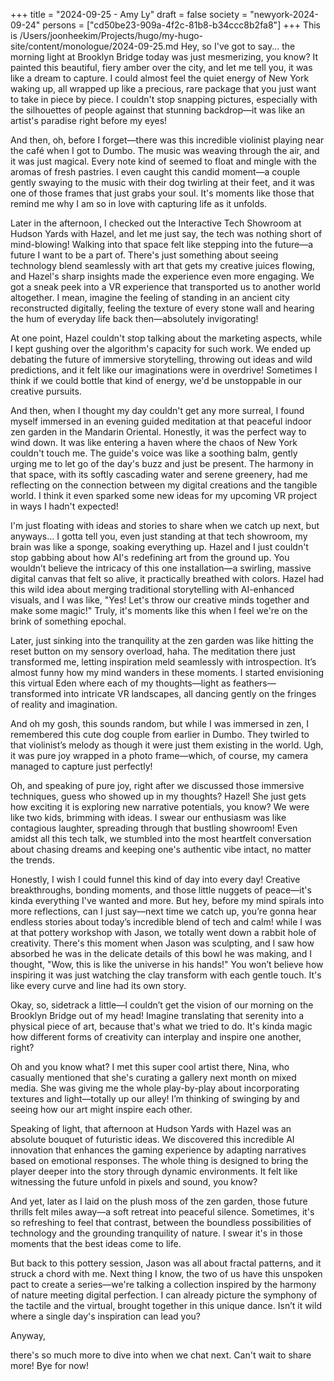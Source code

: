 +++
title = "2024-09-25 - Amy Ly"
draft = false
society = "newyork-2024-09-24"
persons = ["cd50be23-909a-4f2c-81b8-b34ccc8b2fa8"]
+++
This is /Users/joonheekim/Projects/hugo/my-hugo-site/content/monologue/2024-09-25.md
Hey, so I've got to say...
the morning light at Brooklyn Bridge today was just mesmerizing, you know? It painted this beautiful, fiery amber over the city, and let me tell you, it was like a dream to capture. I could almost feel the quiet energy of New York waking up, all wrapped up like a precious, rare package that you just want to take in piece by piece. I couldn't stop snapping pictures, especially with the silhouettes of people against that stunning backdrop—it was like an artist's paradise right before my eyes!

And then, oh, before I forget—there was this incredible violinist playing near the café when I got to Dumbo. The music was weaving through the air, and it was just magical. Every note kind of seemed to float and mingle with the aromas of fresh pastries. I even caught this candid moment—a couple gently swaying to the music with their dog twirling at their feet, and it was one of those frames that just grabs your soul. It's moments like those that remind me why I am so in love with capturing life as it unfolds.

Later in the afternoon, I checked out the Interactive Tech Showroom at Hudson Yards with Hazel, and let me just say, the tech was nothing short of mind-blowing! Walking into that space felt like stepping into the future—a future I want to be a part of. There's just something about seeing technology blend seamlessly with art that gets my creative juices flowing, and Hazel's sharp insights made the experience even more engaging. We got a sneak peek into a VR experience that transported us to another world altogether. I mean, imagine the feeling of standing in an ancient city reconstructed digitally, feeling the texture of every stone wall and hearing the hum of everyday life back then—absolutely invigorating!

At one point, Hazel couldn't stop talking about the marketing aspects, while I kept gushing over the algorithm's capacity for such work. We ended up debating the future of immersive storytelling, throwing out ideas and wild predictions, and it felt like our imaginations were in overdrive! Sometimes I think if we could bottle that kind of energy, we'd be unstoppable in our creative pursuits.

And then, when I thought my day couldn't get any more surreal, I found myself immersed in an evening guided meditation at that peaceful indoor zen garden in the Mandarin Oriental. Honestly, it was the perfect way to wind down. It was like entering a haven where the chaos of New York couldn't touch me. The guide's voice was like a soothing balm, gently urging me to let go of the day's buzz and just be present. The harmony in that space, with its softly cascading water and serene greenery, had me reflecting on the connection between my digital creations and the tangible world. I think it even sparked some new ideas for my upcoming VR project in ways I hadn't expected!

I'm just floating with ideas and stories to share when we catch up next, but anyways...
I gotta tell you, even just standing at that tech showroom, my brain was like a sponge, soaking everything up. Hazel and I just couldn't stop gabbing about how AI's redefining art from the ground up. You wouldn’t believe the intricacy of this one installation—a swirling, massive digital canvas that felt so alive, it practically breathed with colors. Hazel had this wild idea about merging traditional storytelling with AI-enhanced visuals, and I was like, "Yes! Let's throw our creative minds together and make some magic!" Truly, it's moments like this when I feel we're on the brink of something epochal.

Later, just sinking into the tranquility at the zen garden was like hitting the reset button on my sensory overload, haha. The meditation there just transformed me, letting inspiration meld seamlessly with introspection. It’s almost funny how my mind wanders in these moments. I started envisioning this virtual Eden where each of my thoughts—light as feathers—transformed into intricate VR landscapes, all dancing gently on the fringes of reality and imagination. 

And oh my gosh, this sounds random, but while I was immersed in zen, I remembered this cute dog couple from earlier in Dumbo. They twirled to that violinist’s melody as though it were just them existing in the world. Ugh, it was pure joy wrapped in a photo frame—which, of course, my camera managed to capture just perfectly!

Oh, and speaking of pure joy, right after we discussed those immersive techniques, guess who showed up in my thoughts? Hazel! She just gets how exciting it is exploring new narrative potentials, you know? We were like two kids, brimming with ideas. I swear our enthusiasm was like contagious laughter, spreading through that bustling showroom! Even amidst all this tech talk, we stumbled into the most heartfelt conversation about chasing dreams and keeping one's authentic vibe intact, no matter the trends.

Honestly, I wish I could funnel this kind of day into every day! Creative breakthroughs, bonding moments, and those little nuggets of peace—it's kinda everything I've wanted and more. But hey, before my mind spirals into more reflections, can I just say—next time we catch up, you’re gonna hear endless stories about today’s incredible blend of tech and calm!
while I was at that pottery workshop with Jason, we totally went down a rabbit hole of creativity. There's this moment when Jason was sculpting, and I saw how absorbed he was in the delicate details of this bowl he was making, and I thought, "Wow, this is like the universe in his hands!" You won’t believe how inspiring it was just watching the clay transform with each gentle touch. It's like every curve and line had its own story. 

Okay, so, sidetrack a little—I couldn’t get the vision of our morning on the Brooklyn Bridge out of my head! Imagine translating that serenity into a physical piece of art, because that's what we tried to do. It's kinda magic how different forms of creativity can interplay and inspire one another, right? 

Oh and you know what? I met this super cool artist there, Nina, who casually mentioned that she's curating a gallery next month on mixed media. She was giving me the whole play-by-play about incorporating textures and light—totally up our alley! I’m thinking of swinging by and seeing how our art might inspire each other. 

Speaking of light, that afternoon at Hudson Yards with Hazel was an absolute bouquet of futuristic ideas. We discovered this incredible AI innovation that enhances the gaming experience by adapting narratives based on emotional responses. The whole thing is designed to bring the player deeper into the story through dynamic environments. It felt like witnessing the future unfold in pixels and sound, you know?

And yet, later as I laid on the plush moss of the zen garden, those future thrills felt miles away—a soft retreat into peaceful silence. Sometimes, it's so refreshing to feel that contrast, between the boundless possibilities of technology and the grounding tranquility of nature. I swear it's in those moments that the best ideas come to life.

But back to this pottery session, Jason was all about fractal patterns, and it struck a chord with me. Next thing I know, the two of us have this unspoken pact to create a series—we're talking a collection inspired by the harmony of nature meeting digital perfection. I can already picture the symphony of the tactile and the virtual, brought together in this unique dance. Isn’t it wild where a single day's inspiration can lead you? 

Anyway,

there's so much more to dive into when we chat next. Can't wait to share more! Bye for now!
